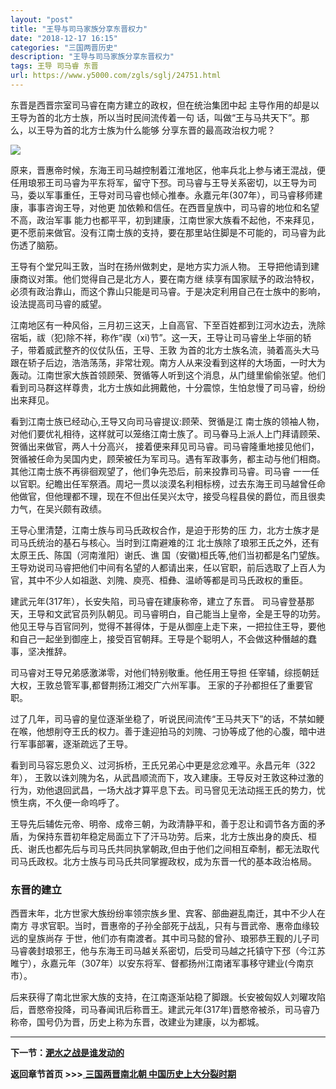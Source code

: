 ```yaml
---
layout: "post"
title: "王导与司马家族分享东晋权力"
date: "2018-12-17 16:15"
categories: "三国两晋历史"
description: "王导与司马家族分享东晋权力"
tags: 王导 司马睿 东晋
url: https://www.y5000.com/zgls/sglj/24751.html
---
```






东晋是西晋宗室司马睿在南方建立的政权，但在统治集团中起 主导作用的却是以王导为首的北方士族，所以当时民间流传着一句
话，叫做“王与马共天下”。那么，以王导为首的北方士族为什么能够 分享东晋的最高政治权力呢？

![](https://img.y5000.com/uploads/allimg/170808/8-1FPQ0335K44.jpg)

原来，晋惠帝时候，东海王司马越控制着江淮地区，他率兵北上参与诸王混战，便任用琅邪王司马睿为平东将军，留守下邳。司马睿与王导关系密切，以王导为司马，委以军事重任，王导对司马睿也倾心推奉。永嘉元年(307年），司马睿移师建康，事事咨询王导，对他更
加依赖和信任。在西晋皇族中，司马睿的地位和名望不高，政治军事
能力也都平平，初到建康，江南世家大族看不起他，不来拜见，更不愿前来做官。没有江南士族的支持，要在那里站住脚是不可能的，司马睿为此伤透了脑筋。

王导有个堂兄叫王敦，当时在扬州做刺史，是地方实力派人物。 王导把他请到建康商议对策。他们觉得自己是北方人，要在南方继
续享有国家赋予的政治特权，必须有政治靠山，而这个靠山只能是司马睿。于是决定利用自己在士族中的影响，设法提高司马睿的威望。

江南地区有一种风俗，三月初三这天，上自高官、下至百姓都到江河水边去，洗除宿垢，祓（犯)除不祥，称作“禊（xi)节”。这一天，王导让司马睿坐上华丽的轿子，带着威武整齐的仪仗队伍，王导、王敦
为首的北方士族名流，骑着高头大马跟在轿子后边，浩浩荡荡，非常壮观。南方人从来没看到这样的大场面，一时大为轰动。江南世家大族首领顾荣、贺循等人听到这个消息，从门缝里偷偷张望。他们看到司马群这样尊贵，北方士族如此拥戴他，十分震惊，生怕怠慢了司马睿，纷纷出来拜见。

看到江南士族已经动心,王导又向司马睿提议:顾荣、贺循是江
南士族的领袖人物，对他们要优礼相待，这样就可以笼络江南士族了。司马眷马上派人上门拜请顾荣、贺循出来做官，两人十分高兴，
接着便来拜见司马睿。司马睿隆重地接见他们，贺循被任命为吴国内史，顾荣被任为军司马。遇有军政事务，都主动与他们相商。其他江南士族不再徘徊观望了，他们争先恐后，前来投靠司马睿。司马睿
一一任以官职。纪瞻出任军祭酒。周圮一贯以淡漠名利相标榜，过去东海王司马越曾任命他做官，但他理都不理，现在不但出任吴兴太守，接受乌程县侯的爵位，而且很卖力气，在吴兴颇有政绩。

王导心里清楚，江南士族与司马氏政权合作，是迫于形势的压 力，北方士族才是司马氏统治的基石与核心。当时到江南避难的江
北士族除了琅邪王氏之外，还有太原王氏、陈国（河南淮阳）谢氏、谯
国（安徽)桓氏等,他们当初都是名门望族。王导劝说司马睿把他们中间有名望的人都请出来，任以官职，前后选取了上百人为官，其中不少人如祖逖、刘隗、庾亮、桓彝、温峤等都是司马氏政权的重臣。

建武元年(317年），长安失陷，司马睿在建康称帝，建立了东晋。
司马睿登基那天，王导和文武官员列队朝见。司马睿明白，自己能当上皇帝，全是王导的功劳。他见王导与百官同列，觉得不甚得体，于是从御座上走下来，一把拉住王导，要他和自己一起坐到御座上，接受百官朝拜。王导是个聪明人，不会做这种僭越的蠢事，坚决推辞。

司马睿对王导兄弟感激涕零，对他们特别敬重。他任用王导担 任宰辅，综揽朝廷大权，王敦总管军事,都督荆扬江湘交广六州军事。 王家的子孙都担任了重要官职。

过了几年，司马睿的皇位逐渐坐稳了，听说民间流传“王马共天下”的话，不禁如鲠在喉，他想削夺王氏的权力。善于逢迎拍马的刘隗、刁协等成了他的心腹，暗中进行军事部署，逐渐疏远了王导。

看到司马容忘恩负义、过河拆桥，王氏兄弟心中更是忿忿难平。永昌元年（322年），
王敦以诛刘隗为名，从武昌顺流而下，攻入建康。王导反对王敦这种过激的行为，劝他退回武昌，一场大战才算平息下去。司马窨见无法动摇王氏的势力，忧愤生病，不久便一命呜呼了。

王导先后辅佐元帝、明帝、成帝三朝，为政清静平和，善于忍让和调节各方面的矛盾，为保持东晋初年稳定局面立下了汗马功劳。后来，北方士族出身的庾氏、桓氏、谢氏也都先后与司马氏共同执掌朝政,但由于他们之间相互牵制，都无法取代司马氏政权。北方士族与司马氏共同掌握政权，成为东晋一代的基本政治格局。

###  东晋的建立

西晋末年，北方世家大族纷纷率领宗族乡里、宾客、部曲避乱南迁，其中不少人在南方 寻求官职。当时，晋惠帝的子孙全部死于战乱，只有与晋武帝、惠帝血缘较远的皇族尚存
于世，他们亦有南渡者。其中司马懿的曾孙、琅邪恭王觐的儿子司马睿袭封琅邪王，他与东海王司马越关系密切，后受司马越之托镇守下邳（今江苏睢宁），永嘉元年（307年）以安东将军、督都扬州江南诸军事移守建业(今南京市）。

后来获得了南北世家大族的支持，在江南逐渐站稳了脚跟。长安被匈奴人刘曜攻陷后，晋愍帝投降，司马春闻讯后称晋王。建武元年(317年)晋愍帝被杀，司马睿乃称帝，国号仍为晋，历史上称为东晋，改建业为建康，以为都城。

* * *

**下一节：[淝水之战是谁发动的](https://www.y5000.com/zgls/sglj/24756.html)**

**返回章节首页 >>>**[ **三国两晋南北朝
中国历史上大分裂时期**](https://www.y5000.com/zgls/sglj/24925.html)
